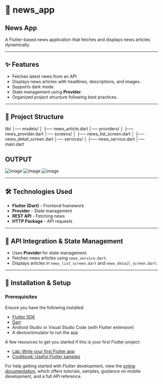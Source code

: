 # 📰 news_app

## **News App**

A Flutter-based news application that fetches and displays news articles dynamically.

---

## **✨ Features**
- Fetches latest news from an API.
- Displays news articles with headlines, descriptions, and images.
- Supports dark mode.
- State management using **Provider**.
- Organized project structure following best practices.

---

## **📂 Project Structure**

lib/
│── models/ │ 
  ├── news_article.dart
│── providers/ │ 
  ├── news_provider.dart 
│── screens/ │ 
  ├── news_list_screen.dart │
  ├── news_detail_screen.dart 
│── services/ │ 
  ├── news_service.dart 
│── main.dart


## **OUTPUT**

![image](https://github.com/user-attachments/assets/439e656d-c236-4d6b-93cb-e43f8bf515af)
![image](https://github.com/user-attachments/assets/b758dddc-a334-4ea0-970f-20c71ff1bb5b)
![image](https://github.com/user-attachments/assets/bb0c1df7-1c28-4ec5-af1d-59197a6f6009)



---

## **🛠 Technologies Used**
- **Flutter (Dart)** - Frontend framework  
- **Provider** - State management  
- **REST API** - Fetching news  
- **HTTP Package** - API requests  

---

## **🔗 API Integration & State Management**
- Uses **Provider** for state management.  
- Fetches news articles using `news_service.dart`.  
- Displays articles in `news_list_screen.dart` and `news_detail_screen.dart`.  

---

## **🚀 Installation & Setup**
### **Prerequisites**
Ensure you have the following installed:  
- [Flutter SDK](https://flutter.dev/docs/get-started/install)  
- [Dart](https://dart.dev/get-dart)  
- Android Studio or Visual Studio Code (with Flutter extension)  
- A device/emulator to run the app  


A few resources to get you started if this is your first Flutter project:

- [Lab: Write your first Flutter app](https://docs.flutter.dev/get-started/codelab)
- [Cookbook: Useful Flutter samples](https://docs.flutter.dev/cookbook)

For help getting started with Flutter development, view the
[online documentation](https://docs.flutter.dev/), which offers tutorials,
samples, guidance on mobile development, and a full API reference.
